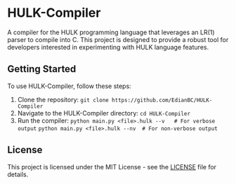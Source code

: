 # HULK-Compiler

A compiler for the HULK programming language that leverages an LR(1) parser to compile into C. This project is designed to provide a robust tool for developers interested in experimenting with HULK language features.

## Getting Started

To use HULK-Compiler, follow these steps:

1. Clone the repository:
   ```git clone https://github.com/EdianBC/HULK-Compiler```
2. Navigate to the HULK-Compiler directory:
   ```cd HULK-Compiler```
3. Run the compiler:
   ```python main.py <file>.hulk --v   # For verbose output```
      ```python main.py <file>.hulk --nv  # For non-verbose output```

## License

This project is licensed under the MIT License - see the [LICENSE](LICENSE) file for details.
